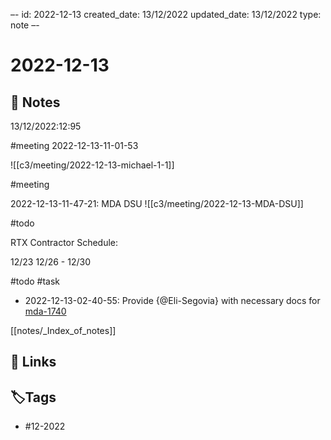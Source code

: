 –-
id: 2022-12-13
created_date: 13/12/2022
updated_date: 13/12/2022
type: note
–-

#  2022-12-13

## 📝 Notes

13/12/2022:12:95

#meeting
2022-12-13-11-01-53

![[c3/meeting/2022-12-13-michael-1-1]]

#meeting

2022-12-13-11-47-21: MDA DSU
![[c3/meeting/2022-12-13-MDA-DSU]]


#todo

RTX Contractor Schedule:

12/23
12/26 - 12/30


#todo
#task

- 2022-12-13-02-40-55: Provide {@Eli-Segovia} with necessary docs for [mda-1740](https://c3energy.atlassian.net/browse/MDA-1740)



[[notes/_Index_of_notes]]

## 🔗 Links

## **🏷️Tags**

- #12-2022
